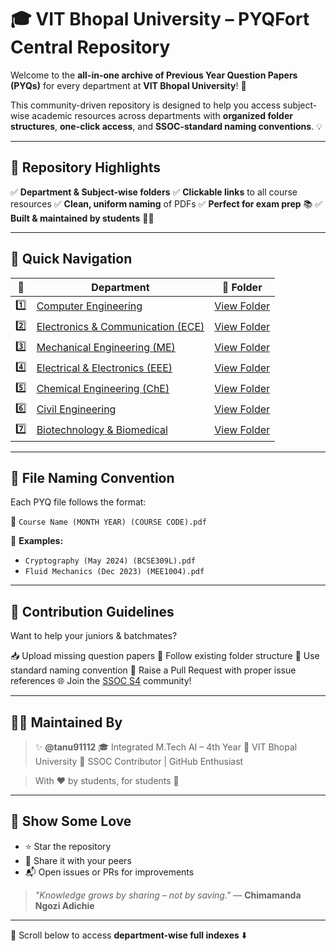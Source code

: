 # 🎓 VIT Bhopal University – PYQFort Central Repository

Welcome to the **all-in-one archive of Previous Year Question Papers (PYQs)** for every department at **VIT Bhopal University**! 🚀

This community-driven repository is designed to help you access subject-wise academic resources across departments with **organized folder structures**, **one-click access**, and **SSOC-standard naming conventions**. 💡

---

## 🌟 Repository Highlights

✅ **Department & Subject-wise folders**
✅ **Clickable links** to all course resources
✅ **Clean, uniform naming** of PDFs
✅ **Perfect for exam prep** 📚
✅ **Built & maintained by students** 🧑‍💻

---

## 🧭 Quick Navigation

| 🔢  | Department                                                                                                  | 📂 Folder                                                                                                                                              |
| --- | ----------------------------------------------------------------------------------------------------------- | ------------------------------------------------------------------------------------------------------------------------------------------------------ |
| 1️⃣ | [Computer Engineering](#-vit-bhopal-university--computer-engineering)                                       | [View Folder](https://github.com/tanu91112/PYQFort/tree/main/VIT%20Bhopal%20University/01.%20Computer%20Engineering)                                   |
| 2️⃣ | [Electronics & Communication (ECE)](#-vit-bhopal-university--electronics--communication-engineering-ece)    | [View Folder](https://github.com/tanu91112/PYQFort/tree/main/VIT%20Bhopal%20University/02.%20Electronics%20%26%20Communication%20Engineering)          |
| 3️⃣ | [Mechanical Engineering (ME)](#-vit-bhopal-university--mechanical-engineering-me--pyqfort-repository)       | [View Folder](https://github.com/tanu91112/PYQFort/tree/main/VIT%20Bhopal%20University/03.Mechanical%20Engineering%20%28ME%29)                         |
| 4️⃣ | [Electrical & Electronics (EEE)](#-vit-bhopal-university--electrical--electronics-engineering-eee--pyqfort) | [View Folder](https://github.com/tanu91112/PYQFort/tree/main/VIT%20Bhopal%20University/04.%20Electrical%20%26%20Electronics%20Engineering%20%28EEE%29) |
| 5️⃣ | [Chemical Engineering (ChE)](#-chemical-engineering-che--vit-bhopal-university)                             | [View Folder](https://github.com/tanu91112/PYQFort/tree/main/VIT%20Bhopal%20University/05.Chemical%20Engineering%20%28ChE%29)                          |
| 6️⃣ | [Civil Engineering](#-vit-bhopal-university--civil-engineering-che)                                         | [View Folder](https://github.com/tanu91112/PYQFort/tree/main/VIT%20Bhopal%20University/06.Civil%20Engineering)                                         |
| 7️⃣ | [Biotechnology & Biomedical](#-biotechnology--biomedical-engineering--vit-bhopal-university)                | [View Folder](https://github.com/tanu91112/PYQFort/tree/main/VIT%20Bhopal%20University/07.Biotechnology%20%20Biomedical%20Engineering)                 |

---

## 🧾 File Naming Convention

Each PYQ file follows the format:

📄 `Course Name (MONTH YEAR) (COURSE CODE).pdf`

🔸 **Examples:**

* `Cryptography (May 2024) (BCSE309L).pdf`
* `Fluid Mechanics (Dec 2023) (MEE1004).pdf`

---

## 💼 Contribution Guidelines

Want to help your juniors & batchmates?

📥 Upload missing question papers
📁 Follow existing folder structure
📝 Use standard naming convention
🔁 Raise a Pull Request with proper issue references
🌐 Join the [SSOC S4](https://ssoc.dev/) community!

---

## 👩‍💻 Maintained By

> ✨ **@tanu91112**
> 🎓 Integrated M.Tech AI – 4th Year
> 📍 VIT Bhopal University
> 🤝 SSOC Contributor | GitHub Enthusiast

> With ❤️ by students, for students 🙌

---

## 🌟 Show Some Love

* ⭐ Star the repository
* 📢 Share it with your peers
* 📬 Open issues or PRs for improvements

> *"Knowledge grows by sharing – not by saving."* — **Chimamanda Ngozi Adichie**

---

📌 Scroll below to access **department-wise full indexes** ⬇️
